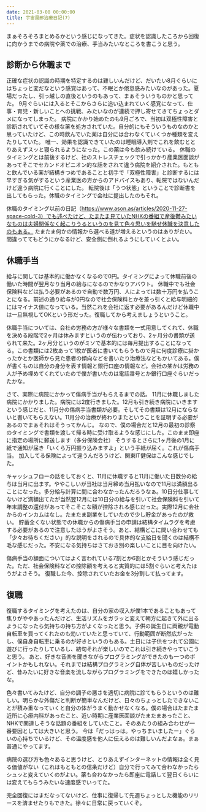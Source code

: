 ```yaml
---
date: 2021-03-08 00:00:00
title: 宇宙風邪治療日記(7)
---
```

まぁそろそろまとめるかという感じになってきた。症状を認識したころから回復に向かうまでの病院や薬での治療、手当みたいなところを書こうと思う。

## 診断から休職まで

正確な症状の認識の時期を特定するのは難しいんだけど、だいたい8月ぐらいにはちょっと変だなという感覚はあって、不眠とか倦怠感みたいなのがあった。夏場だったし、引っ越しの直後というのもあって、まぁそういうものかと思ってた。
9月ぐらいには入るとそこからさらに追い込まれていく感覚になって、仕事・育児・新しいことへの挑戦、みたいなのが連続で押し寄せてきてちょっとダメになってしまった。
病院にかかり始めたのも9月ごろで、当初は双極性障害と診断されていてその様な薬を処方されていた。自分的にもそういうものなのかと思っていたけど、この時飲んでいた薬は自分には合わなくていくつか種類を変えたりしていた。
唯一、効果を認識できていたのは睡眠導入剤でこれを飲むととりあえずスッと寝られるようになった。この薬は今も飲み続けている。
休職のタイミングとは前後するけど、社のストレスチェックで引っかかり産業医面談があってそこでセカンドオピニオン的な話をされて違う病院を紹介された。もともと飲んでいる薬が結構きつめであることと初手で「双極性障害」と診断するには早すぎる気がするという産業医の方からのアドバイスもあり、転院ではないんだけど違う病院に行くことにした。
転院後は「うつ状態」ということで診断書を出してもらった。休職のタイミングで会社に提出したのもそれ。

休職のタイミング以前の日記（https://www.ason.as/articles/2020-11-27-space-cold-3）でも述べたけど、たまたま見ていたNHKの番組で産後鬱みたいなものは夫婦関係なく起こりうるというのを見て色々思いを馳せ休職を決意したのもある。
たまたま何かの情報から選べる道が増えるというのはありがたい。間違っててもどうにかなるけど、安全側に倒れるようにしていくとよい。

## 休職手当
給与に関しては基本的に働かなくなるので0円。タイミングによって休職前後の働いた時間が翌月なり当月の給与になるのでかなりアバウト。
休職中でも社会保険料などは払う必要があるので自動で数万円、人によっては数十万円を払うことになる。前述の通り給与が0円なので社会保険料とかを差っ引くと給与明細的にはマイナス値になっている。当然これを会社に返す必要があるんだけど休職中は一旦無視してOKという形だった。復職してから考えましょうということ。

休職手当については、会社の労務の方が様々な書類を一式用意してくれて、休職を決める段階で2ヶ月は休みますというのが伝わっており、2ヶ月分の書類が送られて来た。2ヶ月分というのがミソで基本的には毎月提出することになってる。この書類には2枚あって1枚が医者に書いてもらうもので月に何度診療に掛かったかとか医師から見た患者の傾向などを書いたり治療法などもかいてある。僕が書くものは自分の身分を表す情報と銀行口座の情報など。会社の某かは労務の人が予め埋めてくれていたので僕が書いたのは電話番号とか銀行口座ぐらいだったかな。

さて、実際に病院にかかって傷病手当がもらえるまでの話。
11月に休職しました病院にかかりました。病院には2度行きました。12月も引き続き病院にいきますという感じだと、11月分の傷病手当書類が必要。そしてその書類は12月にならないと書いてもらえない。11月分の治療が終わりまたということを証明する必要があるのでまぁそれはそうってかんじ。
なので、僕の場合だと12月の最初の診察のタイミングで書類を渡して帰る時に受け取るような感じにした。このまま即座に指定の場所に郵送します（多分保険会社）
そうするとさらに1ヶ月後の1月に紙で通知が届き「いくら万円振り込みますよ」という手紙が届く。これが傷病手当。
加入してる保険によって違うんだろうけど、関東IT健保はこんな感じでした。

キャッシュフローの話をしておくと、11月に休職すると11月に働いた日数分の給与は当月に出ます。ややこしいが当社は当月締め当月払いなので11月は満額出ることになった。多分給与計算に間に合わなかったんだろうなぁ。10日分仕事してないけど満額出てたが当然翌12月には10日分の給与を引いて社会保険料を引いて年末調整の還付があってそこそこな額が控除される感じだった。実際12月に会社からのインカムはなし。たまたま副業をしていたので少し貯金があったのが救い。
貯蓄全くない状態での休職からの傷病手当の申請は結構タイムラグを考慮する必要があるので注意したほうがよさそう。あと、結構どこに問い合わせても「少々お待ちください」的な説明をされるので具体的な支給日を聞くのは結構不毛な感じだった。不安になる気持ちはさておき別の楽しいことに目を向けたい。

傷病手当の額面についてはよく言われている7割とか6割とかそういう感じだった。ただ、社会保険料などの控除額を考えると実質的には5割ぐらいと考えたほうがよさそう。
復職した今、控除されていたお金を3分割して払ってます。

## 復職

復職するタイミングを考えたのは、自分の家の収入が僕1本であることもあって焦りがややあったんだけど、生活リズムをガラッと変えて朝方に起きて外に出るようになったら気持ちの持ち方がよくなったと思う。子供の誕生日に両親が電動自転車を買ってくれたのも効いていたと思っていて、行動範囲が断然広がったし、僕自身自転車に乗るのが好きというのもある。土日には子供をつれて公園に遊びに行ったりしているし、結句それが楽しいのでこれは引き続きやっていこうと思う。
あと、好きな音楽を聞きながらプログラミングができたのも一つのポイントかもしれない。それまでは結構プログラミング自体が苦しいものだったけど、昔みたいに好きな音楽を流しながらプログラミングをできたのは嬉しかったな。


色々書いてみたけど、自分の調子の悪さを適切に病院に診てもらうというのは難しい。明らかな外傷だと判断が簡単なんだけど、日々のちょっとしたできないことが積み重なっていくと自分の体がうまく動かせなくなる。僕の場合はたまたま近所に心療内科があったこと、近い時期に産業医面談がたまたまあったこと、NHKで関連しそうな話題の番組をしていたこと。そのあたりの組み合わせが一番要因としては大きいと思う。
今は「だっはっは。やっちまいましたー」ぐらいの心持ちでいるけど、その温度感を他人に伝えるのは難しいんだよなぁ。まぁ普通にやってます。

病院の選び方も色々あると思うけど、とりあえずインターネットの情報は全く見る価値がない（これはもともとの信条だけど）自分で行ってみて合わなかったらシュッと変えていくのがよい。薬も合わなかったら即座に電話して翌日くらいには変えてもらうみたいな速度感でいってた。

完全回復にはまだなってないけど、仕事に復帰して先週ちょっとした機能のリリースを済ませたりもできた。徐々に日常に戻っていくぞ。
